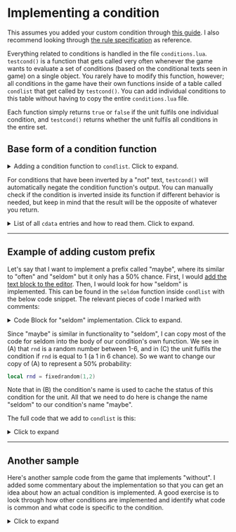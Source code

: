 # Implementing a condition
This assumes you added your custom condition through [this guide](custom_word_start.md). I also recommend looking through [the rule specification](../references/rules.md) as reference.

Everything related to conditions is handled in the file `conditions.lua`. `testcond()` is a function that gets called very often whenever the game wants to evaluate a set of conditions (based on the conditional texts seen in game) on a single object. You rarely have to modify this function, however; all conditions in the game have their own functions inside of a table called `condlist` that get called by `testcond()`. You can add individual conditions to this table without having to copy the entire `conditions.lua` file.

Each function simply returns `true` or `false` if the unit fulfils one individual condition, and `testcond()` returns whether the unit fulfils all conditions in the entire set.

## Base form of a condition function
<details>
<summary>Adding a condition function to <code>condlist</code>. Click to expand.</summary>

```lua
-- add "mycondition" to condlist
condlist["mycondition"] = function(params,checkedconds,checkedconds_,cdata)
    -- Read necessary information about the unit off of cdata, see full list below
    local unitid,x,y = cdata.unitid,cdata.x,cdata.y

    -- Calculate whether the unit fulfils this condition, checking each name in the list "params" if this is an infix condition
    local success = false
    
    -- Return whether the unit has fulfilled the condition
    return (success == true),checkedconds
end
```
</details>

For conditions that have been inverted by a "not" text, `testcond()` will automatically negate the condition function's output. You can manually check if the condition is inverted inside its function if different behavior is needed, but keep in mind that the result will be the opposite of whatever you return.

<details>
<summary>List of all <code>cdata</code> entries and how to read them. Click to expand.</summary>

```lua
local name      = cdata.name
local unitid    = cdata.unitid         
local x,y       = cdata.x,cdata.y
local dir       = cdata.dir
local limit     = cdata.limit           -- This is to be passed to `testcond()` if your condition function checks other conditions. If it reaches 80, an infinite loop is triggered.
local extras    = cdata.extras
local surrounds = cdata.surrounds       -- This contains data about objects that surround the current level on the outer map. See implementation of "near".
local subtype   = cdata.subtype         -- This is used by "power[abc]ed" conditions, where "[abc]" can be any string that matches a unique condition text (you must modify testcond() to support this)
local conds     = tostring(cdata.conds) -- The list of all conditions in the rule that this condition is part of.
local i         = cdata.i               -- The index of this condition into the aforementioned list of conditions.
local notcond   = cdata.notcond         -- Whether this condition has been inverted by a "not" text.
local debugname = cdata.debugname       -- This is not used by any base game conditions. It's set to the name of the rule's first condition.

-- You can read multiple entries in a single line like this
local name,unitid,x,y = cdata.name,cdata.unitid,cdata.x,cdata.y
```
</details>

---

## Example of adding custom prefix
Let's say that I want to implement a prefix called "maybe", where its similar to "often" and "seldom" but it only has a 50% chance. First, I would [add the text block to the editor](adding_obj_to_editor.md). Then, I would look for how "seldom" is implemented. This can be found in the `seldom` function inside `condlist` with the below code snippet. The relevant pieces of code I marked with comments:
<details>
<summary>Code Block for "seldom" implementation. Click to expand.</summary>

```lua
seldom = function(params,checkedconds,checkedconds_,cdata)
    local unitid,x,y,conds,i = cdata.unitid,cdata.x,cdata.y,tostring(cdata.conds),cdata.i
    
    if (condstatus[tostring(conds)] == nil) then
        condstatus[tostring(conds)] = {}
    end
    
    -- (A)
    local rnd = fixedrandom(1,6)
    -- end (A)
    
    local d = condstatus[tostring(conds)]
    -- (B)
    local id = "seldom" .. "_" .. tostring(i)
    -- end (B)
    
    if (unitid ~= 2) then
        id = id .. "_" .. tostring(unitid)
    else
        id = id .. "_" .. tostring(unitid) .. tostring(x) .. tostring(y)
    end
    
    if (d[id] ~= nil) then
        rnd = d[id]
    else
        d[id] = rnd
    end
    
    -- (C)
    return (rnd == 1),checkedconds
    -- end (C)
end,
```
</details>

Since "maybe" is similar in functionality to "seldom", I can copy most of the code for seldom into the body of our condition's own function. We see in (A) that `rnd` is a random number between 1-6, and in (C) the unit fulfils the condition if `rnd` is equal to 1 (a 1 in 6 chance). So we want to change our copy of (A) to represent a 50% probability:
```lua
local rnd = fixedrandom(1,2)
```
Note that in (B) the condition's name is used to cache the status of this condition for the unit. All that we need to do here is change the name "seldom" to our condition's name "maybe".

The full code that we add to `condlist` is this:
<details>
<summary>Click to expand</summary>

```lua
condlist["maybe"] = function(params,checkedconds,checkedconds_,cdata)
    local unitid,x,y,conds,i = cdata.unitid,cdata.x,cdata.y,tostring(cdata.conds),cdata.i
    
    if (condstatus[tostring(conds)] == nil) then
        condstatus[tostring(conds)] = {}
    end
    
    local rnd = fixedrandom(1,2)
    
    local d = condstatus[tostring(conds)]
    local id = "maybe" .. "_" .. tostring(i)
    
    if (unitid ~= 2) then
        id = id .. "_" .. tostring(unitid)
    else
        id = id .. "_" .. tostring(unitid) .. tostring(x) .. tostring(y)
    end
    
    if (d[id] ~= nil) then
        rnd = d[id]
    else
        d[id] = rnd
    end
    
    return (rnd == 1),checkedconds
end
```
</details>

---

## Another sample
Here's another sample code from the game that implements "without". I added some commentary about the implementation so that you can get an idea about how an actual condition is implemented. A good exercise is to look through how other conditions are implemented and identify what code is common and what code is specific to the condition.
<details>
<summary>Click to expand</summary>

```lua
without = function(params,checkedconds,checkedconds_,cdata)
    local allfound = 0
    local alreadyfound = {}
    local unitcount = {}
    
    local name,unitid,notcond = cdata.name,cdata.unitid,cdata.notcond
    
    -- "params" is a list of object names accompaning the infix condition (E.g. If "baba without keke is you", params = {"keke"})
    if (#params > 0) then
        -- Initializes "unitcount", which counts the frequency of each parameter of the same value
        for a,b in ipairs(params) do
            if (unitcount[b] == nil) then
                unitcount[b] = 0
            end
            
            unitcount[b] = unitcount[b] + 1
        end
        
        if (unitcount["level"] ~= nil) and (unitcount["level"] > 0) then
            unitcount["level"] = unitcount["level"] - 1
        end
            
        for a,b in ipairs(params) do
            local pname = b

            -- "pnot" is a flag set to true if we are handling "X without not Y is Z"
            local pnot = false
            if (string.sub(b, 1, 4) == "not ") then
                pnot = true
                pname = string.sub(b, 5)
            end
            
            -- "bcode" is an identifier for the parameter. Not sure why "a" isn't used instead since "a" is the index of the parameter.
            local bcode = b .. "_" .. tostring(a)
            
            -- For some reason "X without group is Y" isn't handled. I guess group is jank lol.  
            if (string.sub(pname, 1, 5) == "group") then
                return false,checkedconds
            end
            
            if ((b ~= "level") and (b ~= "empty")) or ((b == "level") and (unitcount["level"] > 0)) then
                -- Normal handling of "without"

                if (pnot == false) then
                    -- Handles "X without Y is Z"

                    if (alreadyfound[bcode] == nil) then

                        -- "unitlists" is a global variable. unitlists["baba"] gets a list of all baba units in the level
                        if (unitlists[b] == nil) or (#unitlists[b] == 0) and (alreadyfound[bcode] == nil) then
                            -- If there are no units for a parameter, mark this parameter as satisfied, meaning that the "without" condition for this parameter is satisfied
                            alreadyfound[bcode] = 1
                            allfound = allfound + 1
                        elseif (unitlists[b] ~= nil) and (#unitlists[b] > 0) then

                            -- In the case that there are units for a parameter, the parameter will still be satisfied only if the number of units for that parameter is less than
                            -- the frequency of the parameter. This means the rule "baba without keke and keke is blue" will still be satisfied if there is only one keke.
                            local found = false
                            
                            if (b ~= name) then
                                if (#unitlists[b] < unitcount[b]) then
                                    found = true
                                end
                            else
                                if (#unitlists[b] < unitcount[b] + 1) then
                                    found = true
                                end
                            end
                            
                            if found then
                                alreadyfound[bcode] = 1
                                allfound = allfound + 1
                            end
                        end
                    end
                else
                    -- Handles "X without not Y is Z"
                    local foundunits = 0
                    local targetcount = unitcount[b]
                    
                    for c,d in pairs(unitlists) do
                        -- Since we are handling "not Y", go through every object type that does not match the parameter and do similar checks from above to test the "without" condition.
                        if (c ~= pname) and (#unitlists[c] > 0) and (c ~= "text") and (string.sub(c, 1, 5) ~= "text_") then
                            for e,f in ipairs(d) do
                                if (f ~= unitid) and (alreadyfound[f] == nil) then
                                    alreadyfound[f] = 1
                                    foundunits = foundunits + 1
                                    
                                    if (foundunits >= targetcount) then
                                        break
                                    end
                                end
                            end
                        end
                        
                        if (foundunits >= targetcount) then
                            break
                        end
                    end
                    
                    if (foundunits < targetcount) and (alreadyfound[bcode] == nil) then
                        alreadyfound[bcode] = 1
                        allfound = allfound + 1
                    end
                end
            elseif (b == "empty") then
                -- Handles "X without empty is Y". Interesting that "X without not empty is Y" is also handled like this.
                local empties = findempty()
                
                if (name ~= "empty") then
                    if (#empties < unitcount[b]) and (alreadyfound[bcode] == nil) then
                        alreadyfound[bcode] = 1
                        allfound = allfound + 1
                    end
                else
                    if (#empties < unitcount[b] + 1) and (alreadyfound[bcode] == nil) then
                        alreadyfound[bcode] = 1
                        allfound = allfound + 1
                    end
                end
            elseif (b == "level") then
                -- Handles "X without level is Y". Though since there is always a level, "without" is automatically unsatisfied.
                -- Interesting that "X without not level is Y" is also handled like this.
                allfound = -99
                break
            end
        end
    else
        print("no parameters given!")
        return false,checkedconds
    end
    
    -- If more than zero parameters are satisfised, then the "not without" condition is NOT satisfied.
    -- (this result gets inverted by testcond(), so 0 or less means satisfied)
    if notcond then
        return (allfound > 0),checkedconds
    end
    
    -- If all parameters are satisfied, then the "without" condition is satisfied.
    return (allfound == #params),checkedconds
end,
```
</details>
